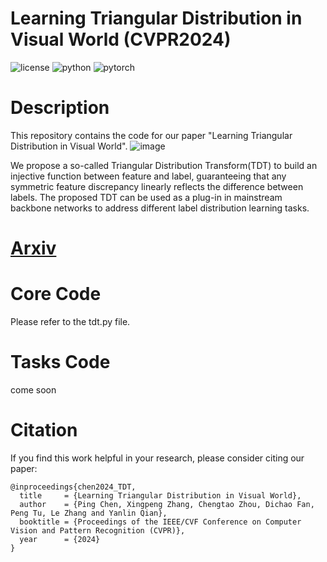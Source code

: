 
# Learning Triangular Distribution in Visual World (CVPR2024)

![license](https://img.shields.io/badge/License-MIT-brightgreen)
![python](https://img.shields.io/badge/Python-3.9-blue)
![pytorch](https://img.shields.io/badge/PyTorch-2.1-orange)

# Description
This repository contains the code for our paper "Learning Triangular Distribution in Visual World".
![image](https://github.com/redcping/TDT/assets/18466019/c92cdd1d-fd37-424d-be68-28e23bb3c9d1)

  We propose a so-called Triangular Distribution Transform(TDT) to build an injective function between feature and label, guaranteeing that any symmetric feature discrepancy linearly reflects the difference between labels. The proposed TDT can be used as a plug-in in mainstream backbone networks to address different label distribution learning tasks.

# [Arxiv](https://arxiv.org/abs/2311.18605)

# Core Code
Please refer to the tdt.py file. 
# Tasks Code
come soon
# Citation
If you find this work helpful in your research, please consider citing our paper:
```
@inproceedings{chen2024_TDT,
  title     = {Learning Triangular Distribution in Visual World},
  author    = {Ping Chen, Xingpeng Zhang, Chengtao Zhou, Dichao Fan, Peng Tu, Le Zhang and Yanlin Qian},
  booktitle = {Proceedings of the IEEE/CVF Conference on Computer Vision and Pattern Recognition (CVPR)},
  year      = {2024}
}
```
